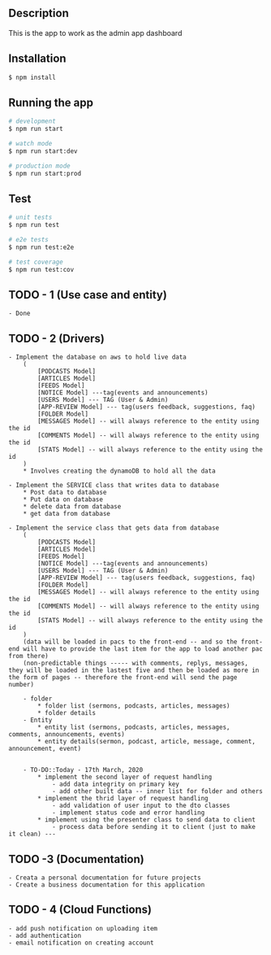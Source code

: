 ## Description

This is the app to work as the admin app dashboard

## Installation

```bash
$ npm install
```

## Running the app

```bash
# development
$ npm run start

# watch mode
$ npm run start:dev

# production mode
$ npm run start:prod
```

## Test

```bash
# unit tests
$ npm run test

# e2e tests
$ npm run test:e2e

# test coverage
$ npm run test:cov
```


## TODO - 1 (Use case and entity)
    - Done


## TODO - 2 (Drivers)
    - Implement the database on aws to hold live data
        (
            [PODCASTS Model]
            [ARTICLES Model]
            [FEEDS Model]
            [NOTICE Model] ---tag(events and announcements)
            [USERS Model] --- TAG (User & Admin)
            [APP-REVIEW Model] --- tag(users feedback, suggestions, faq)
            [FOLDER Model]
            [MESSAGES Model] -- will always reference to the entity using the id
            [COMMENTS Model] -- will always reference to the entity using the id
            [STATS Model] -- will always reference to the entity using the id
        ) 
        * Involves creating the dynamoDB to hold all the data

    - Implement the SERVICE class that writes data to database
        * Post data to database
        * Put data on database
        * delete data from database
        * get data from database
    
    - Implement the service class that gets data from database
        (
            [PODCASTS Model]
            [ARTICLES Model]
            [FEEDS Model]
            [NOTICE Model] ---tag(events and announcements)
            [USERS Model] --- TAG (User & Admin)
            [APP-REVIEW Model] --- tag(users feedback, suggestions, faq)
            [FOLDER Model]
            [MESSAGES Model] -- will always reference to the entity using the id
            [COMMENTS Model] -- will always reference to the entity using the id
            [STATS Model] -- will always reference to the entity using the id
        )
        (data will be loaded in pacs to the front-end -- and so the front-end will have to provide the last item for the app to load another pac from there)
        (non-predictable things ----- with comments, replys, messages, they will be loaded in the lastest five and then be loaded as more in the form of pages -- therefore the front-end will send the page number)

        - folder
            * folder list (sermons, podcasts, articles, messages)
            * folder details
        - Entity
            * entity list (sermons, podcasts, articles, messages, comments, announcements, events)
            * entity details(sermon, podcast, article, message, comment, announcement, event)


        - TO-DO::Today - 17th March, 2020
            * implement the second layer of request handling
                - add data integrity on primary key
                - add other built data -- inner list for folder and others
            * implement the thrid layer of request handling
                - add validation of user input to the dto classes
                - implement status code and error handling
            * implement using the presenter class to send data to client
                - process data before sending it to client (just to make it clean) ---

## TODO -3 (Documentation)
    - Creata a personal documentation for future projects
    - Create a business documentation for this application


## TODO - 4 (Cloud Functions)
    - add push notification on uploading item
    - add authentication
    - email notification on creating account